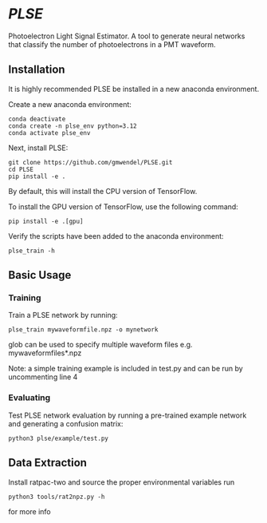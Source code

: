 # *PLSE*

Photoelectron Light Signal Estimator.
A tool to generate neural networks that classify the number of photoelectrons in a PMT waveform. 


## Installation

It is highly recommended PLSE be installed in a new anaconda environment.  


Create a new anaconda environment:
```
conda deactivate
conda create -n plse_env python=3.12
conda activate plse_env
```

Next, install PLSE:
```
git clone https://github.com/gmwendel/PLSE.git
cd PLSE
pip install -e .
```
By default, this will install the CPU version of TensorFlow.

To install the GPU version of TensorFlow, use the following command:
```
pip install -e .[gpu]
```

Verify the scripts have been added to the anaconda environment:
```
plse_train -h
```

## Basic Usage

### Training
Train a PLSE network by running:

```
plse_train mywaveformfile.npz -o mynetwork
```

glob can be used to specify multiple waveform files e.g. mywaveformfiles*.npz

Note: a simple training example is included in test.py and can be run by uncommenting line 4
### Evaluating
Test PLSE network evaluation by running a pre-trained example network and generating a confusion matrix:

```
python3 plse/example/test.py
```

## Data Extraction

Install ratpac-two and source the proper environmental variables
run 
```
python3 tools/rat2npz.py -h
```
for more info

